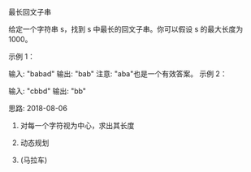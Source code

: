 最长回文子串

给定一个字符串 s，找到 s 中最长的回文子串。你可以假设 s 的最大长度为1000。

示例 1：

输入: "babad"
输出: "bab"
注意: "aba"也是一个有效答案。
示例 2：

输入: "cbbd"
输出: "bb"

思路: 2018-08-06

1. 对每一个字符视为中心，求出其长度 

2. 动态规划

3. (马拉车)